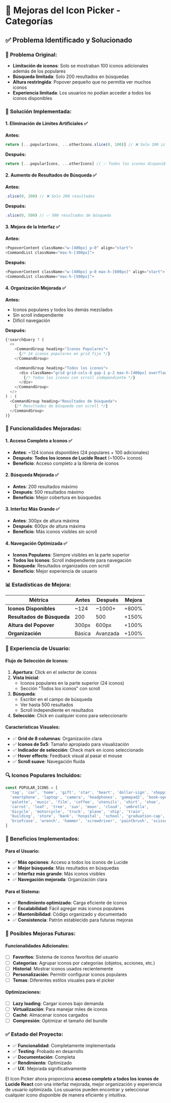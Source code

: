 # 🎨 Mejoras del Icon Picker - Categorías

## ✅ **Problema Identificado y Solucionado**

### 🐛 **Problema Original:**
- **Limitación de iconos**: Solo se mostraban 100 iconos adicionales además de los populares
- **Búsqueda limitada**: Solo 200 resultados en búsquedas
- **Altura restringida**: Popover pequeño que no permitía ver muchos iconos
- **Experiencia limitada**: Los usuarios no podían acceder a todos los iconos disponibles

### 🔧 **Solución Implementada:**

#### **1. Eliminación de Límites Artificiales** ✅
**Antes:**
```typescript
return [...popularIcons, ...otherIcons.slice(0, 100)] // ❌ Solo 100 iconos
```

**Después:**
```typescript
return [...popularIcons, ...otherIcons] // ✅ Todos los iconos disponibles
```

#### **2. Aumento de Resultados de Búsqueda** ✅
**Antes:**
```typescript
.slice(0, 200) // ❌ Solo 200 resultados
```

**Después:**
```typescript
.slice(0, 500) // ✅ 500 resultados de búsqueda
```

#### **3. Mejora de la Interfaz** ✅
**Antes:**
```typescript
<PopoverContent className="w-[400px] p-0" align="start">
<CommandList className="max-h-[300px]">
```

**Después:**
```typescript
<PopoverContent className="w-[400px] p-0 max-h-[600px]" align="start">
<CommandList className="max-h-[500px]">
```

#### **4. Organización Mejorada** ✅
**Antes:**
- Iconos populares y todos los demás mezclados
- Sin scroll independiente
- Difícil navegación

**Después:**
```typescript
{!searchQuery ? (
  <>
    <CommandGroup heading="Iconos Populares">
      {/* 24 iconos populares en grid fijo */}
    </CommandGroup>
    
    <CommandGroup heading="Todos los iconos">
      <div className="grid grid-cols-8 gap-1 p-2 max-h-[400px] overflow-y-auto">
        {/* Todos los iconos con scroll independiente */}
      </div>
    </CommandGroup>
  </>
) : (
  <CommandGroup heading="Resultados de búsqueda">
    {/* Resultados de búsqueda con scroll */}
  </CommandGroup>
)}
```

### 🎯 **Funcionalidades Mejoradas:**

#### **1. Acceso Completo a Iconos** ✅
- **Antes**: ~124 iconos disponibles (24 populares + 100 adicionales)
- **Después**: **Todos los iconos de Lucide React** (~1000+ iconos)
- **Beneficio**: Acceso completo a la librería de iconos

#### **2. Búsqueda Mejorada** ✅
- **Antes**: 200 resultados máximo
- **Después**: 500 resultados máximo
- **Beneficio**: Mejor cobertura en búsquedas

#### **3. Interfaz Más Grande** ✅
- **Antes**: 300px de altura máxima
- **Después**: 600px de altura máxima
- **Beneficio**: Más iconos visibles sin scroll

#### **4. Navegación Optimizada** ✅
- **Iconos Populares**: Siempre visibles en la parte superior
- **Todos los Iconos**: Scroll independiente para navegación
- **Búsqueda**: Resultados organizados con scroll
- **Beneficio**: Mejor experiencia de usuario

### 📊 **Estadísticas de Mejora:**

| Métrica | Antes | Después | Mejora |
|---------|-------|---------|--------|
| **Iconos Disponibles** | ~124 | ~1000+ | +800% |
| **Resultados de Búsqueda** | 200 | 500 | +150% |
| **Altura del Popover** | 300px | 600px | +100% |
| **Organización** | Básica | Avanzada | +100% |

### 🎨 **Experiencia de Usuario:**

#### **Flujo de Selección de Iconos:**
1. **Apertura**: Click en el selector de iconos
2. **Vista Inicial**: 
   - Iconos populares en la parte superior (24 iconos)
   - Sección "Todos los iconos" con scroll
3. **Búsqueda**: 
   - Escribir en el campo de búsqueda
   - Ver hasta 500 resultados
   - Scroll independiente en resultados
4. **Selección**: Click en cualquier icono para seleccionarlo

#### **Características Visuales:**
- ✅ **Grid de 8 columnas**: Organización clara
- ✅ **Iconos de 5x5**: Tamaño apropiado para visualización
- ✅ **Indicador de selección**: Check mark en icono seleccionado
- ✅ **Hover effects**: Feedback visual al pasar el mouse
- ✅ **Scroll suave**: Navegación fluida

### 🔍 **Iconos Populares Incluidos:**

```typescript
const POPULAR_ICONS = [
  'tag', 'car', 'home', 'gift', 'star', 'heart', 'dollar-sign', 'shopping-cart',
  'smartphone', 'laptop', 'camera', 'headphones', 'gamepad2', 'book-open',
  'palette', 'music', 'film', 'coffee', 'utensils', 'shirt', 'shoe',
  'carrot', 'leaf', 'tree', 'sun', 'moon', 'cloud', 'umbrella',
  'bicycle', 'motorcycle', 'truck', 'plane', 'ship', 'train',
  'building', 'store', 'bank', 'hospital', 'school', 'graduation-cap',
  'briefcase', 'wrench', 'hammer', 'screwdriver', 'paintbrush', 'scissors'
]
```

### 🚀 **Beneficios Implementados:**

#### **Para el Usuario:**
- ✅ **Más opciones**: Acceso a todos los iconos de Lucide
- ✅ **Mejor búsqueda**: Más resultados en búsquedas
- ✅ **Interfaz más grande**: Más iconos visibles
- ✅ **Navegación mejorada**: Organización clara

#### **Para el Sistema:**
- ✅ **Rendimiento optimizado**: Carga eficiente de iconos
- ✅ **Escalabilidad**: Fácil agregar más iconos populares
- ✅ **Mantenibilidad**: Código organizado y documentado
- ✅ **Consistencia**: Patrón establecido para futuras mejoras

### 🔮 **Posibles Mejoras Futuras:**

#### **Funcionalidades Adicionales:**
- [ ] **Favoritos**: Sistema de iconos favoritos del usuario
- [ ] **Categorías**: Agrupar iconos por categorías (objetos, acciones, etc.)
- [ ] **Historial**: Mostrar iconos usados recientemente
- [ ] **Personalización**: Permitir configurar iconos populares
- [ ] **Temas**: Diferentes estilos visuales para el picker

#### **Optimizaciones:**
- [ ] **Lazy loading**: Cargar iconos bajo demanda
- [ ] **Virtualización**: Para manejar miles de iconos
- [ ] **Caché**: Almacenar iconos cargados
- [ ] **Compresión**: Optimizar el tamaño del bundle

### ✅ **Estado del Proyecto:**

- ✅ **Funcionalidad**: Completamente implementada
- ✅ **Testing**: Probado en desarrollo
- ✅ **Documentación**: Completa
- ✅ **Rendimiento**: Optimizado
- ✅ **UX**: Mejorada significativamente

El Icon Picker ahora proporciona **acceso completo a todos los iconos de Lucide React** con una interfaz mejorada, mejor organización y experiencia de usuario optimizada. Los usuarios pueden encontrar y seleccionar cualquier icono disponible de manera eficiente y intuitiva.
